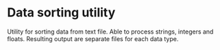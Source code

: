 # Data sorting utility

Utility for sorting data from text file. Able to process strings, integers and floats.
Resulting output are separate files for each data type.
